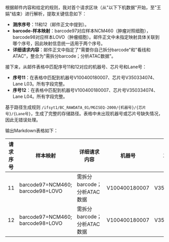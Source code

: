 
根据邮件内容和给定的规则，我对首个请求区块（从"以下下机数据"开始，至"王娟"结束）进行解析，提取关键信息如下：

- **测序序号**：11和12（邮件正文中提到）。
- **barcode-样本映射**：barcode97对应样本NCM460（肿瘤对照细胞），barcode98对应样本LOVO（肿瘤细胞）。邮件正文中未指定映射具体关联到哪个序号，因此映射信息统一适用于两个序号。
- **详细请求内容**：邮件正文中指定了"需要你自己拆分barcode"和"看线和ATAC"，整合为"需拆分barcode；分析ATAC数据"。

接下来，从邮件表格中匹配序号11和12对应的机器号、芯片号和Lane号：
- **序号11**：在表格中匹配到机器号V100400180007、芯片号V350334074、Lane L03。所有字段完整。
- **序号12**：在表格中匹配到机器号V100400180007、芯片号V350334074、Lane L04。所有字段完整。

基于路径生成规则 `/ifsyt1/BC_RAWDATA_01/MGISEQ-2000/{机器号}/{芯片号}/{Lane号}`，生成了完整的存储路径。表格中未出现机器号或芯片号缺失情况，因此无错误处理。

输出Markdown表格如下：

| 请求序号 | 样本映射                     | 详细请求内容                   | 机器号         | 芯片号     | Lane | 完整数据路径                                                             |
|----------|------------------------------|--------------------------------|----------------|------------|------|--------------------------------------------------------------------------|
| 11       | barcode97=NCM460; barcode98=LOVO | 需拆分barcode；分析ATAC数据   | V100400180007 | V350334074 | L03 | `/ifsyt1/BC_RAWDATA_01/MGISEQ-2000/V100400180007/V350334074/L03`       |
| 12       | barcode97=NCM460; barcode98=LOVO | 需拆分barcode；分析ATAC数据   | V100400180007 | V350334074 | L04 | `/ifsyt1/BC_RAWDATA_01/MGISEQ-2000/V100400180007/V350334074/L04`       |